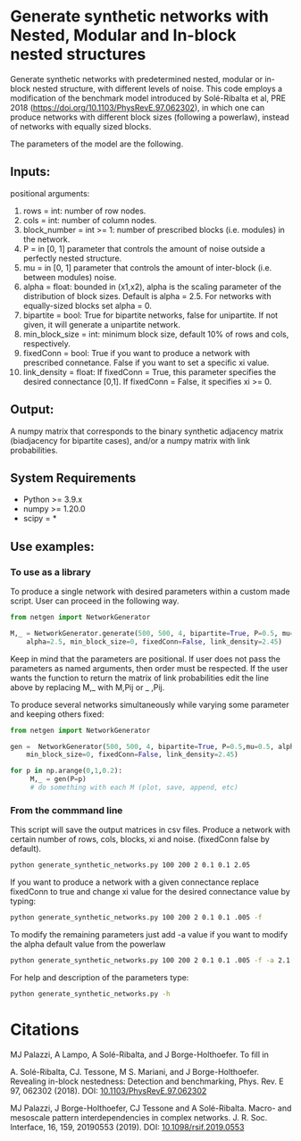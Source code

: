 #  Generate synthetic networks with Nested, Modular and In-block nested structures

Generate synthetic networks with predetermined nested, modular or in-block nested structure, with different levels of noise. This code employs a modification of the benchmark model introduced by Solé-Ribalta et al, PRE 2018 (https://doi.org/10.1103/PhysRevE.97.062302), in which one can produce networks with different block sizes (following a powerlaw), instead of networks with equally sized blocks. 

The parameters of the model are the following.
        
## Inputs:
positional arguments:
1) rows  = int: number of row nodes.
2) cols  = int: number of column nodes.
3) block_number   = int >= 1: number of prescribed blocks (i.e. modules) in the network.
4) P   = in [0, 1] parameter that controls the amount of noise outside a perfectly nested structure.
5) mu  = in [0, 1] parameter that controls the amount of inter-block (i.e. between modules) noise.
6) alpha = float: bounded in (x1,x2), alpha is the scaling parameter of the distribution of block sizes. Default is alpha = 2.5. 
	For networks with equally-sized blocks set alpha = 0.
7) bipartite = bool: True for bipartite networks, false for unipartite. If not given, it will generate a unipartite network.
8) min_block_size = int: minimum block size, default 10% of rows and cols, respectively.
9) fixedConn = bool: True if you want to produce a network with prescribed connetance. False if you want to set a specific xi value.
10) link_density = float: If fixedConn = True, this parameter specifies the desired connectance [0,1]. If fixedConn = False, it specifies xi >= 0.

## Output:
A numpy matrix that corresponds to the binary synthetic adjacency matrix (biadjacency for bipartite cases), and/or a numpy matrix with link probabilities.

## System Requirements 	
	
- Python >= 3.9.x
- numpy >= 1.20.0
- scipy = *

## Use examples: 
### To use as a library
To produce a single network with desired parameters within a custom made script. User can proceed in the following way.
```python
from netgen import NetworkGenerator

M,_ = NetworkGenerator.generate(500, 500, 4, bipartite=True, P=0.5, mu=0.5, 
	alpha=2.5, min_block_size=0, fixedConn=False, link_density=2.45)

```
Keep in mind that the parameters are positional. If user does not pass the parameters as named arguments, then order must be respected. If the user wants the function to return the matrix of link probabilities edit the line above by replacing M,_ with M,Pij or  _ ,Pij. 

To produce several networks simultaneously while varying some parameter and keeping others fixed:
```python
from netgen import NetworkGenerator

gen =  NetworkGenerator(500, 500, 4, bipartite=True, P=0.5,mu=0.5, alpha=2.5, 
	min_block_size=0, fixedConn=False, link_density=2.45)

for p in np.arange(0,1,0.2):
     M,_ = gen(P=p)
     # do something with each M (plot, save, append, etc)

```

### From the commmand line
This script will save the output matrices in csv files. Produce a network with certain number of rows, cols, blocks, xi and noise. (fixedConn false by default).
``` sh
python generate_synthetic_networks.py 100 200 2 0.1 0.1 2.05

```
If you want to produce a network with a given connectance replace fixedConn to true and change xi value for the desired connectance value by typing:
``` sh
python generate_synthetic_networks.py 100 200 2 0.1 0.1 .005 -f

```
To modify the remaining parameters just add -a value if you want to modify the alpha default value from the powerlaw
``` sh
python generate_synthetic_networks.py 100 200 2 0.1 0.1 .005 -f -a 2.1

```

For help and description of the parameters type:
``` sh
python generate_synthetic_networks.py -h

```

# Citations
MJ Palazzi, A Lampo, A Solé-Ribalta, and J Borge-Holthoefer. To fill in

A. Solé-Ribalta, CJ. Tessone, M S. Mariani, and J Borge-Holthoefer. Revealing in-block nestedness: Detection and benchmarking, Phys. Rev. E 97, 062302 (2018). DOI: [10.1103/PhysRevE.97.062302](https://doi.org/10.1103/PhysRevE.97.062302)

MJ Palazzi, J Borge-Holthoefer, CJ Tessone and A Solé-Ribalta. Macro- and mesoscale pattern interdependencies in complex networks. J. R. Soc. Interface, 16, 159, 20190553 (2019). DOI: [10.1098/rsif.2019.0553](https://doi.org/10.1098/rsif.2019.0553)
